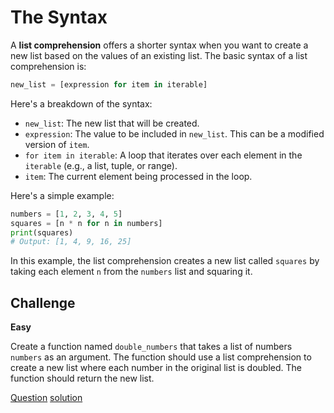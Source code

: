 # The Syntax

A **list comprehension** offers a shorter syntax when you want to create a new list based on the values of an existing list. The basic syntax of a list comprehension is:

```python
new_list = [expression for item in iterable]
```

Here's a breakdown of the syntax:
* `new_list`: The new list that will be created.
* `expression`: The value to be included in `new_list`. This can be a modified version of `item`.
* `for item in iterable`: A loop that iterates over each element in the `iterable` (e.g., a list, tuple, or range).
* `item`: The current element being processed in the loop.

Here's a simple example:

```python
numbers = [1, 2, 3, 4, 5]
squares = [n * n for n in numbers]
print(squares)
# Output: [1, 4, 9, 16, 25]
```

In this example, the list comprehension creates a new list called `squares` by taking each element `n` from the `numbers` list and squaring it.

## Challenge

**Easy**

Create a function named `double_numbers` that takes a list of numbers `numbers` as an argument. The function should use a list comprehension to create a new list where each number in the original list is doubled. The function should return the new list.

[Question](q.py) [solution](solution.py)